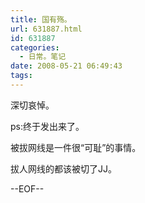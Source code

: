 ```yaml
---
title: 国有殇。
url: 631887.html
id: 631887
categories:
  - 日常。笔记
date: 2008-05-21 06:49:43
tags:
---
```


深切哀悼。

ps:终于发出来了。

被拔网线是一件很“可耻”的事情。

拔人网线的都该被切了JJ。

--EOF--
